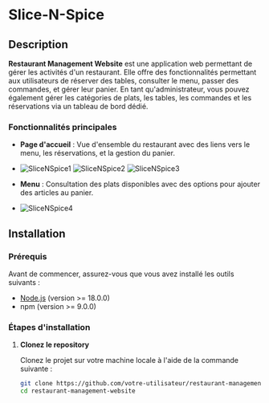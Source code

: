 # Slice-N-Spice


## Description

**Restaurant Management Website** est une application web permettant de gérer les activités d'un restaurant. Elle offre des fonctionnalités permettant aux utilisateurs de réserver des tables, consulter le menu, passer des commandes, et gérer leur panier. En tant qu'administrateur, vous pouvez également gérer les catégories de plats, les tables, les commandes et les réservations via un tableau de bord dédié.

### Fonctionnalités principales

- **Page d'accueil** : Vue d'ensemble du restaurant avec des liens vers le menu, les réservations, et la gestion du panier.
- ![SliceNSpice1](https://github.com/user-attachments/assets/f9732db2-34e7-4309-9cb2-b8aa5bbe1ec5)
![SliceNSpice2](https://github.com/user-attachments/assets/103bcfcc-ac53-4f8f-abfd-bd135cb5b602)
![SliceNSpice3](https://github.com/user-attachments/assets/9c31d8e8-eebe-4293-a3dd-abd8293465ae)

- **Menu** : Consultation des plats disponibles avec des options pour ajouter des articles au panier.
- ![SliceNSpice4](https://github.com/user-attachments/assets/2248b24c-0850-4f9d-b11f-4e46afa83eaa)



## Installation

### Prérequis

Avant de commencer, assurez-vous que vous avez installé les outils suivants :

- [Node.js](https://nodejs.org/) (version >= 18.0.0)
- npm (version >= 9.0.0)

### Étapes d'installation

1. **Clonez le repository**

   Clonez le projet sur votre machine locale à l'aide de la commande suivante :

   ```bash
   git clone https://github.com/votre-utilisateur/restaurant-management-website.git
   cd restaurant-management-website

